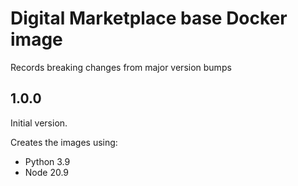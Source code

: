 # Digital Marketplace base Docker image

Records breaking changes from major version bumps

## 1.0.0

Initial version.

Creates the images using:
- Python 3.9
- Node 20.9
